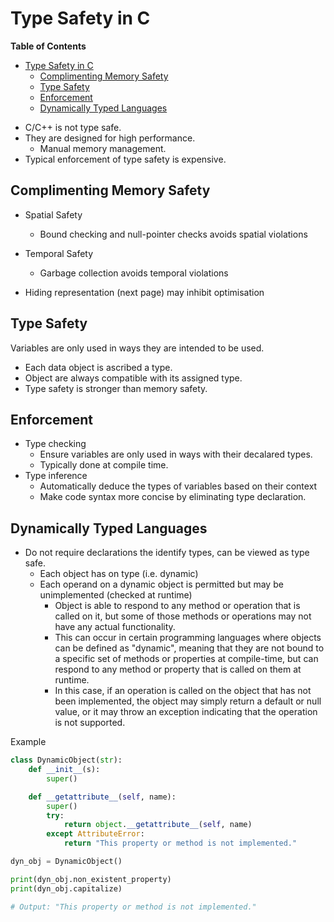 # Type Safety in C

<!-- markdown-toc start - Don't edit this section. Run M-x markdown-toc-refresh-toc -->
**Table of Contents**

- [Type Safety in C](#type-safety-in-c)
    - [Complimenting Memory Safety](#complimenting-memory-safety)
    - [Type Safety](#type-safety)
    - [Enforcement](#enforcement)
    - [Dynamically Typed Languages](#dynamically-typed-languages)

<!-- markdown-toc end -->

* C/C++ is not type safe.
* They are designed for high performance.
    * Manual memory management.
* Typical enforcement of type safety is expensive.

## Complimenting Memory Safety
* Spatial Safety
    * Bound checking and null-pointer checks avoids spatial violations

* Temporal Safety
    * Garbage collection avoids temporal violations

* Hiding representation (next page) may inhibit optimisation


## Type Safety
Variables are only used in ways they are intended to be used.

* Each data object is ascribed a type.
* Object are always compatible with its assigned type.
* Type safety is stronger than memory safety.

## Enforcement
* Type checking
    * Ensure variables are only used in ways with their decalared types.
    * Typically done at compile time.
* Type inference
    * Automatically deduce the types of variables based on their context
    * Make code syntax more concise by eliminating type declaration.


## Dynamically Typed Languages
* Do not require declarations the identify types, can be viewed as type safe.
  * Each object has on type (i.e. dynamic)
  * Each operand on a dynamic object is permitted but may be unimplemented (checked at runtime)
    * Object is able to respond to any method or operation that is called on it, but some of those methods or operations may not have any actual functionality.
    * This can occur in certain programming languages where objects can be defined as "dynamic", meaning that they are not bound to a specific set of methods or properties at compile-time, but can respond to any method or property that is called on them at runtime.
    * In this case, if an operation is called on the object that has not been implemented, the object may simply return a default or null value, or it may throw an exception indicating that the operation is not supported.

Example
```python
class DynamicObject(str):
    def __init__(s):
        super()

    def __getattribute__(self, name):
        super()
        try:
            return object.__getattribute__(self, name)
        except AttributeError:
            return "This property or method is not implemented."

dyn_obj = DynamicObject()

print(dyn_obj.non_existent_property)
print(dyn_obj.capitalize)

# Output: "This property or method is not implemented."
```
